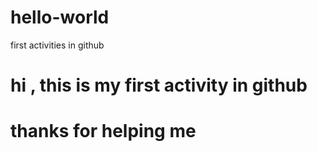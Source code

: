 # hello-world
first activities in github
# hi , this is my first activity in github
# thanks for helping me 

